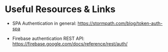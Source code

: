 # Useful Resources & Links

- SPA Authentication in general: https://stormpath.com/blog/token-auth-spa

- Firebase authentication REST API: https://firebase.google.com/docs/reference/rest/auth/